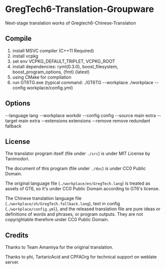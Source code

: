 # GregTech6-Translation-Groupware

Next-stage translation works of Gregtech6-Chinese-Translation

## Compile

1. install MSVC compiler (C++11 Required)
2. install vcpkg
3. set env VCPKG_DEFAULT_TRIPLET, VCPKG_ROOT
4. install dependencies: ryml(0.3.0), boost_filesystem, boost_program_options, {fmt} (latest)
5. using CMake for compilation
6. run GT6TG.exe (typical command: ./GT6TG --workplace ./workplace --config workplace/config.yml)

## Options
--language lang
--workplace workdir
--config config
--source main extra
--target main extra
--extensions extensions
--remove remove redundant fallback

## License

The translator program itself (file under `./src`) is under MIT License by Tanimodori.

The document of this program (file under `./doc`) is under CC0 Public Domain.

The original language file (`./workplace/en/GregTech.lang`) is treated as assets of GT6, so it's under CC0 Public Domain according to GT6's license.

The Chinese translation language file (`./workplace/zh/GregTech.fallback.lang`), text in config (`./workplace/config.yml`), and the released translation file are pure ideas or definitions of words and phrases, or program outputs. They are not copyrightable therefore under CC0 Public Domain.

## Credits

Thanks to Team Amamiya for the original translation.

Thanks to phi, TartaricAcid and CPFAOrg for technical support on weblate server.
